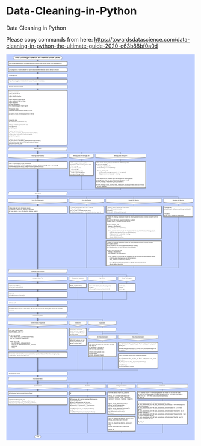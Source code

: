 # Data-Cleaning-in-Python
Data Cleaning in Python

Please copy commands from here: https://towardsdatascience.com/data-cleaning-in-python-the-ultimate-guide-2020-c63b88bf0a0d

<img src="./Data Cleaning in Python.png">
